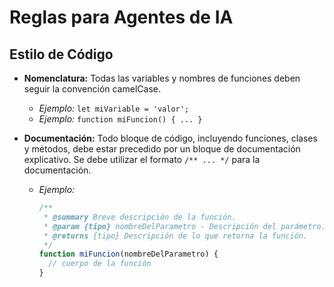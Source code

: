 # Reglas para Agentes de IA

## Estilo de Código

*   **Nomenclatura:** Todas las variables y nombres de funciones deben seguir la convención camelCase.
    *   *Ejemplo:* `let miVariable = 'valor';`
    *   *Ejemplo:* `function miFuncion() { ... }`

*   **Documentación:** Todo bloque de código, incluyendo funciones, clases y métodos, debe estar precedido por un bloque de documentación explicativo. Se debe utilizar el formato `/** ... */` para la documentación.
    *   *Ejemplo:*
        ```javascript
        /**
         * @summary Breve descripción de la función.
         * @param {tipo} nombreDelParametro - Descripción del parámetro.
         * @returns {tipo} Descripción de lo que retorna la función.
         */
        function miFuncion(nombreDelParametro) {
          // cuerpo de la función
        }
        ```